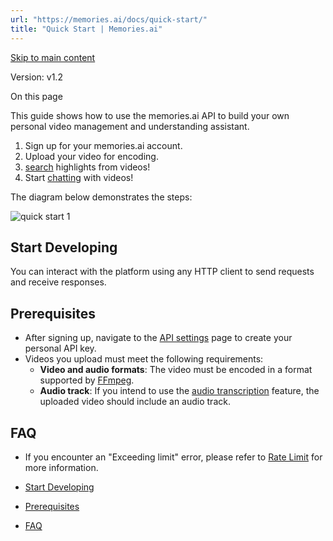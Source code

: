 ```yaml
---
url: "https://memories.ai/docs/quick-start/"
title: "Quick Start | Memories.ai"
---
```


[Skip to main content](https://memories.ai/docs/quick-start/#__docusaurus_skipToContent_fallback)

Version: v1.2

On this page

This guide shows how to use the memories.ai API to build your own personal video management and understanding assistant.

1. Sign up for your memories.ai account.
2. Upload your video for encoding.
3. [search](https://memories.ai/docs/API/Search/) highlights from videos!
4. Start [chatting](https://memories.ai/docs/API/Video-Chat/) with videos!

The diagram below demonstrates the steps:

![quick start 1](https://memories.ai/docs/assets/images/quick_start-59d90350e06895d9f5a18e8f2c2e791d.png)

## Start Developing [​](https://memories.ai/docs/quick-start/\#start-developing "Direct link to Start Developing")

You can interact with the platform using any HTTP client to send requests and receive responses.

## Prerequisites [​](https://memories.ai/docs/quick-start/\#prerequisites "Direct link to Prerequisites")

- After signing up, navigate to the [API settings](https://memories.ai/app/service/key) page to create your personal API key.
- Videos you upload must meet the following requirements:
  - **Video and audio formats**: The video must be encoded in a format supported by [FFmpeg](https://ffmpeg.org/ffmpeg-formats.html).
  - **Audio track**: If you intend to use the [audio transcription](https://memories.ai/docs/API/Transcription/audio-transcription/) feature, the uploaded video should include an audio track.

## FAQ [​](https://memories.ai/docs/quick-start/\#faq "Direct link to FAQ")

- If you encounter an "Exceeding limit" error, please refer to [Rate Limit](https://memories.ai/docs/rate-limits/) for more information.

- [Start Developing](https://memories.ai/docs/quick-start/#start-developing)
- [Prerequisites](https://memories.ai/docs/quick-start/#prerequisites)
- [FAQ](https://memories.ai/docs/quick-start/#faq)